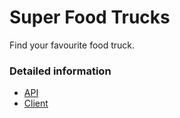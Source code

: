 # Super Food Trucks

Find your favourite food truck.

### Detailed information

- [API](API/)
- [Client](app/)